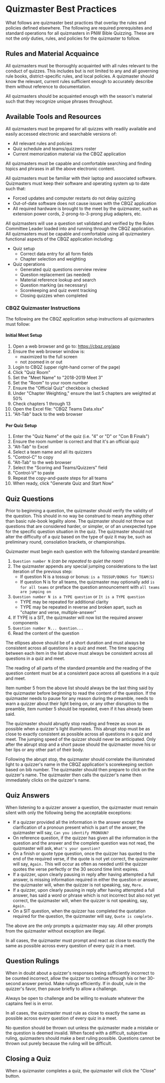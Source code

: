 # Quizmaster Best Practices

What follows are quizmaster best practices that overlay the rules and policies defined elsewhere. The following are required prerequisites and standard operations for all quizmasters in PNW Bible Quizzing. These are not the *only* duties, rules, and policies for the quizmaster to follow.

## Rules and Material Acquaince

All quizmasters must be thoroughly acquainted with all rules relevant to the conduct of quizzes. This includes but is not limited to any and all governing rule books, district-specific rules, and local policies. A quizmaster should know the relevant, current rules sufficient enough to accurately describe them without reference to documentation.

All quizmasters should be acquainted enough with the season's material such that they recognize unique phrases throughout.

## Available Tools and Resources

All quizmasters must be prepared for all quizzes with readily available and easily accessed electronic and searchable versions of:

- All relevant rules and policies
- Quiz schedule and teams/quizzers roster
- Current memorization material via the CBQZ application

All quizmasters must be capable and comfortable searching and finding topics and phrases in all the above electronic content.

All quizmasters must be familiar with their laptop and associated software. Quizmasters must keep their software and operating system up to date such that:

- Forced updates and computer restarts do not delay quizzing
- Out-of-date software does not cause issues with the CBQZ application
- All required hardware is brought to the meet by the quizmaster, such as extension power cords, 2-prong-to-3-prong plug adapters, etc.

All quizmasters will use a question set validated and verified by the Rules Committee Leader loaded into and running through the CBQZ application. All quizmasters must be capable and comfortable using all quizmastery functional aspects of the CBQZ application including:

- Quiz setup
    - Correct data entry for all form fields
    - Chapter selection and weighting
- Quiz operations
    - Generated quiz questions overview review
    - Question replacement (as needed)
    - Material reference lookup and search
    - Question marking (as necessary)
    - Scorekeeping and quiz event tracking
    - Closing quizzes when completed

### CBQZ Quizmaster Instructions

The following are the CBQZ application setup instructions all quizmasters must follow:

#### Initial Meet Setup

1. Open a web browser and go to: https://cbqz.org/app
2. Ensure the web browser window is:
    - maximized to the full screen
    - not zoomed in or out
3. Login to CBQZ (upper right-hand corner of the page)
4. Click "Quiz Room"
5. Set the "Meet Name" to "2018-2019 Meet 3"
6. Set the "Room" to your room number
7. Ensure the "Official Quiz" checkbox is checked
8. Under "Chapter Weighting," ensure the last 5 chapters are weighted at 50%
9. Check chapters 1 through 13
10. Open the Excel file: "CBQZ Teams Data.xlsx"
11. "Alt-Tab" back to the web browser

#### Per Quiz Setup

1. Enter the "Quiz Name" of the quiz (i.e. "4" or "D" or "Con B Finals")
2. Ensure the room number is correct and that it's an official quiz
3. "Alt-Tab" to Excel
4. Select a team name and all its quizzers
5. "Control-C" to copy
6. "Alt-Tab" to the web browser
7. Select the "Scoring and Teams/Quizzers" field
8. "Control-V" to paste
9. Repeat the copy-and-paste steps for all teams
10. When ready, click "Generate Quiz and Start Now"

## Quiz Questions

Prior to beginning a question, the quizmaster should verify the validity of the question. This should in no way be construed to mean anything other than basic rule-book legality alone. The quizmaster should not throw out questions that are considered harder, or simpler, or of an unexpected type for the specific question situation in the quiz. The quizmaster should not alter the difficulty of a quiz based on the type of quiz it may be, such as preliminary round, consolation brackets, or championships.

Quizmaster must begin each question with the following standard preamble:

1. `Question number N` *(can be repeated to quiet the room)*
2. The quizmaster appends any special jumping considerations to the last iteration of the previous step:
    - If question N is a tossup or bonus: `is a TOSSUP/BONUS for TEAM(S)`
    - If question N is for all teams, the quizmaster may optionally add `is for all teams` or preface the question announcement with `all teams are jumping on`
3. `Question number N is a TYPE question` or `It is a TYPE question`
    - TYPE may be repeated for additional clarity
    - TYPE may be repeated in reverse and broken apart, such as "chapter and verse, multiple-answer"
4. If TYPE is a SIT, the quizmaster will now list the required answer components
5. `Question number N... Question...`
6. Read the content of the question

The ellipses above should be of a short duration and must always be consistent across all questions in a quiz and meet. The time spacing between each item in the list above must always be consistent across all questions in a quiz and meet.

The reading of all parts of the standard preamble and the reading of the question content must be at a consistent pace across all questions in a quiz and meet.

Item number 5 from the above list should always be the last thing said by the quizmaster before beginning to read the content of the question. If the quizmaster needs to pause for any reason during the preamble, needs to warn a quizzer about their light being on, or any other disruption to the preamble, item number 5 should be repeated, even if it has already been said.

The quizmaster should abruptly stop reading and freeze as soon as possible when a quizzer's light illuminates. This abrupt stop must be as close to exactly consistent as possible across all questions in a quiz and meet. The jumping speed of the quizzer should never be anticipated. Only after the abrupt stop and a short pause should the quizmaster move his or her lips or any other part of their body.

Following the abrupt stop, the quizmaster should correlate the illuminated light to a quizzer's name in the CBQZ application's scorekeeping section based on bib number. The quizmaster should then prepare to click on the quizzer's name. The quizmaster then calls the quizzer's name then immediately clicks on the quizzer's name.

## Quiz Answers

When listening to a quizzer answer a question, the quizmaster must remain silent with only the following being the acceptable exceptions:

- If a quizzer provided all the information in the answer except the clarification of a pronoun present which is part of the answer, the quizmaster will say, `Can you identify PRONOUN?`
- On reference question, if the quizzer has given all the information in the question and the answer and the complete question was not read, the quizmaster will ask, `What's your question?`
- On a finish or quote type question, once the quizzer has quoted to the end of the required verse, if the quote is not yet correct, the quizmaster will say, `Again.` This will occur as often as needed until the quizzer quotes the verse perfectly or the 30 second time limit expires.
- If a quizzer, upon clearly pausing in reply after having attempted a full answer, is missing information required in either the question or answer, the quizmaster will, when the quizzer is not speaking, say, `More.`
- If a quizzer, upon clearly pausing in reply after having attempted a full answer, has said a word or phrase which is not incorrect but also not yet correct, the quizmaster will, when the quizzer is not speaking, say, `Again.`
- On a SIT question, when the quizzer has completed the quotation required for the question, the quizmaster will say, `Quote is complete.`

The above are the *only* prompts a quizmaster may say. All other prompts from the quizmaster without exception are illegal.

In all cases, the quizmaster must prompt and react as close to exactly the same as possible across every question of every quiz in a meet.

## Question Rulings

When in doubt about a quizzer's responses being sufficiently incorrect to be counted incorrect, allow the quizzer to continue through his or her 30-second answer period. Make rulings efficiently. If in doubt, rule in the quizzer's favor, then pause briefly to allow a challenge.

Always be open to challenge and be willing to evaluate whatever the captains feel is in error.

In all cases, the quizmaster must rule as close to exactly the same as possible across every question of every quiz in a meet.

No question should be thrown out unless the quizmaster made a mistake or the question is deemed invalid. When faced with a difficult, subjective ruling, quizmasters should make a best ruling possible. Questions cannot be thrown out purely because the ruling will be difficult.

## Closing a Quiz

When a quizmaster completes a quiz, the quizmaster will click the "Close" button.
